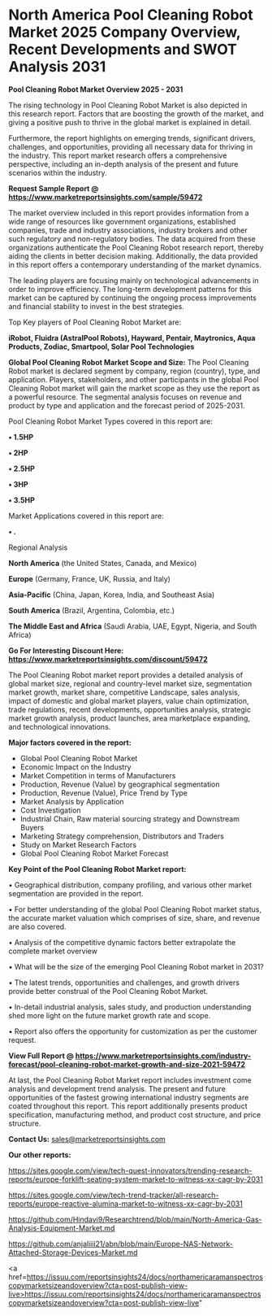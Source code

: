 # North America Pool Cleaning Robot Market 2025 Company Overview, Recent Developments and SWOT Analysis 2031

<Strong> Pool Cleaning Robot Market Overview 2025 - 2031</strong>

The rising technology in Pool Cleaning Robot Market is also depicted in this research report. Factors that are boosting the growth of the market, and giving a positive push to thrive in the global market is explained in detail.

Furthermore, the report highlights on emerging trends, significant drivers, challenges, and opportunities, providing all necessary data for thriving in the industry. This report market research offers a comprehensive perspective, including an in-depth analysis of the present and future scenarios within the industry.

<strong>Request Sample Report @ <a href=https://www.marketreportsinsights.com/sample/59472>https://www.marketreportsinsights.com/sample/59472</a></strong>

The market overview included in this report provides information from a wide range of resources like government organizations, established companies, trade and industry associations, industry brokers and other such regulatory and non-regulatory bodies. The data acquired from these organizations authenticate the Pool Cleaning Robot research report, thereby aiding the clients in better decision making. Additionally, the data provided in this report offers a contemporary understanding of the market dynamics.

The leading players are focusing mainly on technological advancements in order to improve efficiency. The long-term development patterns for this market can be captured by continuing the ongoing process improvements and financial stability to invest in the best strategies.

Top Key players of Pool Cleaning Robot Market are:

<strong>iRobot, Fluidra (AstralPool Robots), Hayward, Pentair, Maytronics, Aqua Products, Zodiac, Smartpool, Solar Pool Technologies</strong>

<strong><b>Global Pool Cleaning Robot Market Scope and Size:</b></strong>
The Pool Cleaning Robot market is declared segment by company, region (country), type, and application. Players, stakeholders, and other participants in the global Pool Cleaning Robot market will gain the market scope as they use the report as a powerful resource. The segmental analysis focuses on revenue and product by type and application and the forecast period of 2025-2031.

Pool Cleaning Robot Market Types covered in this report are:

<strong>• 1.5HP

• 2HP

• 2.5HP

• 3HP

• 3.5HP</strong>

Market Applications covered in this report are:

<strong>• .</strong> 

Regional Analysis

<strong>North America</strong> (the United States, Canada, and Mexico)

<strong>Europe</strong> (Germany, France, UK, Russia, and Italy)

<strong>Asia-Pacific</strong> (China, Japan, Korea, India, and Southeast Asia)

<strong>South America</strong> (Brazil, Argentina, Colombia, etc.)

<strong>The Middle East and Africa</strong> (Saudi Arabia, UAE, Egypt, Nigeria, and South Africa)

<strong>Go For Interesting Discount Here: <a href=https://www.marketreportsinsights.com/discount/59472>https://www.marketreportsinsights.com/discount/59472</a></strong>

The Pool Cleaning Robot market report provides a detailed analysis of global market size, regional and country-level market size, segmentation market growth, market share, competitive Landscape, sales analysis, impact of domestic and global market players, value chain optimization, trade regulations, recent developments, opportunities analysis, strategic market growth analysis, product launches, area marketplace expanding, and technological innovations.

<strong><b>Major factors covered in the report:</b></strong>
<ul>
  <li>Global Pool Cleaning Robot Market </li>
  <li>Economic Impact on the Industry</li>
  <li>Market Competition in terms of Manufacturers</li>
  <li>Production, Revenue (Value) by geographical segmentation</li>
  <li>Production, Revenue (Value), Price Trend by Type</li>
  <li>Market Analysis by Application</li>
  <li>Cost Investigation</li>
  <li>Industrial Chain, Raw material sourcing strategy and Downstream Buyers</li>
  <li>Marketing Strategy comprehension, Distributors and Traders</li>
  <li>Study on Market Research Factors</li>
  <li>Global Pool Cleaning Robot Market Forecast</li>
</ul>

<strong><b>Key Point of the Pool Cleaning Robot Market report:</b></strong>

• Geographical distribution, company profiling, and various other market segmentation are provided in the report.

• For better understanding of the global Pool Cleaning Robot market status, the accurate market valuation which comprises of size, share, and revenue are also covered.

• Analysis of the competitive dynamic factors better extrapolate the complete market overview

• What will be the size of the emerging Pool Cleaning Robot market in 2031?

• The latest trends, opportunities and challenges, and growth drivers provide better construal of the Pool Cleaning Robot Market.

• In-detail industrial analysis, sales study, and production understanding shed more light on the future market growth rate and scope.

• Report also offers the opportunity for customization as per the customer request.

<strong><b>View Full Report @ <a href=https://www.marketreportsinsights.com/industry-forecast/pool-cleaning-robot-market-growth-and-size-2021-59472>https://www.marketreportsinsights.com/industry-forecast/pool-cleaning-robot-market-growth-and-size-2021-59472</a></b></strong>


At last, the Pool Cleaning Robot Market report includes investment come analysis and development trend analysis. The present and future opportunities of the fastest growing international industry segments are coated throughout this report. This report additionally presents product specification, manufacturing method, and product cost structure, and price structure.

<strong>Contact Us:</strong>
sales@marketreportsinsights.com

<strong>Our other reports:</strong>

<a href=https://sites.google.com/view/tech-quest-innovators/trending-research-reports/europe-forklift-seating-system-market-to-witness-xx-cagr-by-2031>https://sites.google.com/view/tech-quest-innovators/trending-research-reports/europe-forklift-seating-system-market-to-witness-xx-cagr-by-2031</a>

<a href=https://sites.google.com/view/tech-trend-tracker/all-research-reports/europe-reactive-alumina-market-to-witness-xx-cagr-by-2031>https://sites.google.com/view/tech-trend-tracker/all-research-reports/europe-reactive-alumina-market-to-witness-xx-cagr-by-2031</a>

<a href=https://github.com/Hindavi9/Researchtrend/blob/main/North-America-Gas-Analysis-Equipment-Market.md>https://github.com/Hindavi9/Researchtrend/blob/main/North-America-Gas-Analysis-Equipment-Market.md</a>

<a href=https://github.com/anjaliiii21/abn/blob/main/Europe-NAS-Network-Attached-Storage-Devices-Market.md>https://github.com/anjaliiii21/abn/blob/main/Europe-NAS-Network-Attached-Storage-Devices-Market.md</a>

<a href=https://issuu.com/reportsinsights24/docs/northamericaramanspectroscopymarketsizeandoverview?cta=post-publish-view-live>https://issuu.com/reportsinsights24/docs/northamericaramanspectroscopymarketsizeandoverview?cta=post-publish-view-live</a>"
